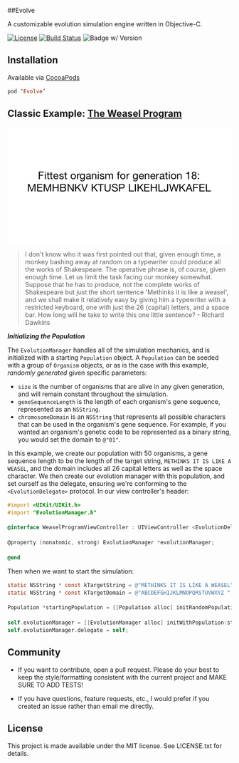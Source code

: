##Evolve

A customizable evolution simulation engine written in Objective-C.

[![License](https://img.shields.io/cocoapods/l/Evolve.svg)](http://doge.mit-license.org) [![Build Status](https://img.shields.io/travis/mamaral/Evolve.svg)](https://travis-ci.org/mamaral/Evolve/) ![Badge w/ Version](https://img.shields.io/cocoapods/v/Evolve.svg)


## Installation

Available via [CocoaPods](http://cocoapods.org/?q=Evolve)

```ruby
pod ‘Evolve’
```

## Classic Example: [The Weasel Program](http://en.wikipedia.org/wiki/Weasel_program)
![Weasel Program](Screenshots/methinks.gif)

> I don't know who it was first pointed out that, given enough time, a monkey bashing away at random on a typewriter could produce all the works of Shakespeare. The operative phrase is, of course, given enough time. Let us limit the task facing our monkey somewhat. Suppose that he has to produce, not the complete works of Shakespeare but just the short sentence 'Methinks it is like a weasel', and we shall make it relatively easy by giving him a typewriter with a restricted keyboard, one with just the 26 (capital) letters, and a space bar. How long will he take to write this one little sentence? - Richard Dawkins


***Initializing the Population***

The `EvolutionManager` handles all of the simulation mechanics, and is initialized with a starting `Population` object. A `Population` can be seeded with a group of `Organism` objects, or as is the case with this example, *randomly generated* given specific parameters:

- `size` is the number of organisms that are alive in any given generation, and will remain constant throughout the simulation.
- `geneSequenceLength` is the length of each organism's gene sequence, represented as an `NSString`.
- `chromosomeDomain` is an `NSString` that represents all possible characters that can be used in the organism's gene sequence. For example, if you wanted an organism's genetic code to be represented as a binary string, you would set the domain to `@"01"`.

In this example, we create our population with 50 organisms, a gene sequence length to be the length of the target string, `METHINKS IT IS LIKE A WEASEL`, and the domain includes all 26 capital letters as well as the space character. We then create our evolution manager with this population, and set ourself as the delegate, ensuring we're conforming to the `<EvolutionDelegate>` protocol. In our view controller's header:

```objective-c
#import <UIKit/UIKit.h>
#import "EvolutionManager.h"

@interface WeaselProgramViewController : UIViewController <EvolutionDelegate>

@property (nonatomic, strong) EvolutionManager *evolutionManager;

@end
```

Then when we want to start the simulation:

```objective-c
static NSString * const kTargetString = @"METHINKS IT IS LIKE A WEASEL";
static NSString * const kTargetDomain = @"ABCDEFGHIJKLMNOPQRSTUVWXYZ ";

Population *startingPopulation = [[Population alloc] initRandomPopulationWithSize:50 geneSequenceLength:kTargetString.length chromosomeDomain:kTargetDomain];

self.evolutionManager = [[EvolutionManager alloc] initWithPopulation:startingPopulation];
self.evolutionManager.delegate = self;
```


## Community

- If you want to contribute, open a pull request. Please do your best to keep the style/formatting consistent with the current project and MAKE SURE TO ADD TESTS!

- If you have questions, feature requests, etc., I would prefer if you created an issue rather than email me directly.


## License

This project is made available under the MIT license. See LICENSE.txt for details.
